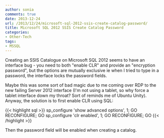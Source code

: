```yaml
---
author: sonia
comments: true
date: 2013-12-24
url: /2013/12/24/microsoft-sql-2012-ssis-create-catalog-password/
title: Microsoft SQL 2012 SSIS Create Catalog Password
categories:
- Other-Tech
tags:
- MSSQL
---
```


Creating an SSIS Catalogue on Microsoft SQL 2012 seems to have an
interface bug - you need to both "enable CLR" and provide an "encryption
password", but the options are mutually exclusive ie when I tried to
type in a password, the interface locks the password fields.

<!--more-->

Maybe this was some sort of bad magic due to me coming over RDP to the
new failing Server 2012 interface (I'm not using a tablet, so why force
a tablet interface down my throat? Sort of reminds me of Ubuntu Unity).
Anyway, the solution is to first enable CLR using SQL:

{{< highlight sql >}}
sp_configure 'show advanced options', 1;
GO
RECONFIGURE;
GO
sp_configure 'clr enabled', 1;
GO
RECONFIGURE;
GO
{{< /highlight >}}

Then the password field will be enabled when creating a catalog.

